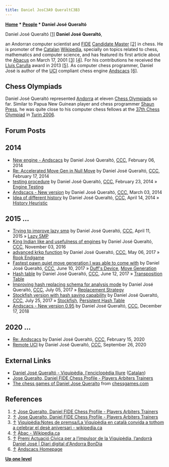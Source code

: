 ```yaml
---
title: Daniel JosC3A9 QueraltC3B3
---
```

**[Home](Home "Home") * [People](People "People") * Daniel José Queraltó**

[](https://ratings.fide.com/card.phtml?event=6900089) Daniel José Queraltó <a id="cite-note-1" href="#cite-ref-1">[1]</a>
**Daniel José Queraltó**,

an Andorran computer scientist and [FIDE](FIDE "FIDE") [Candidate Master](https://en.wikipedia.org/wiki/Candidate_Master#Candidate_Master_.28CM.29) <a id="cite-note-2" href="#cite-ref-2">[2]</a> in chess. He is promoter of the [Catalan](https://en.wikipedia.org/wiki/Catalan_language) [Wikipedia](http://ca.wikipedia.org/wiki/Portada), specially on topics related to chess, mathematics and computer science, and has featured its first article about the [Abacus](https://en.wikipedia.org/wiki/Abacus) on March 17, 2001 <a id="cite-note-3" href="#cite-ref-3">[3]</a> <a id="cite-note-4" href="#cite-ref-4">[4]</a>. For his contributions he received the [Lluís Carulla](http://ca.wikipedia.org/wiki/Llu%C3%ADs_Carulla_i_Canals) award in 2013 <a id="cite-note-5" href="#cite-ref-5">[5]</a>. As computer chess programmer, Daniel José is author of the [UCI](UCI "UCI") compliant chess engine [Andscacs](Andscacs "Andscacs") <a id="cite-note-6" href="#cite-ref-6">[6]</a>.

## Chess Olympiads

Daniel José Queraltó represented [Andorra](https://en.wikipedia.org/wiki/Andorra) at eleven [Chess Olympiads](https://en.wikipedia.org/wiki/Chess_Olympiad) so far. Similar to Papua New Guinean player and chess programmer [Shaun Press](Shaun_Press "Shaun Press"), he was quite close to his computer chess fellows at the [37th Chess Olympiad](https://en.wikipedia.org/wiki/37th_Chess_Olympiad) in [Turin 2006](WCCC_2006 "WCCC 2006").

## Forum Posts

## 2014

- [New engine - Andscacs](http://www.talkchess.com/forum/viewtopic.php?t=51182) by Daniel José Queraltó, [CCC](CCC "CCC"), February 06, 2014
- [Re: Accelerated Move Gen in Null Move](http://www.talkchess.com/forum/viewtopic.php?t=51306&start=4) by Daniel José Queraltó, [CCC](CCC "CCC"), February 17, 2014
- [testing procedure](http://www.talkchess.com/forum/viewtopic.php?t=51383) by Daniel José Queraltó, [CCC](CCC "CCC"), February 23, 2014 » [Engine Testing](Engine_Testing "Engine Testing")
- [Andscacs - New version](http://www.talkchess.com/forum/viewtopic.php?t=51475) by Daniel José Queraltó, [CCC](CCC "CCC"), March 03, 2014
- [Idea of different history](http://www.talkchess.com/forum/viewtopic.php?t=51992) by Daniel José Queraltó, [CCC](CCC "CCC"), April 14, 2014 » [History Heuristic](History_Heuristic "History Heuristic")

## 2015 ...

- [Trying to improve lazy smp](http://www.talkchess.com/forum/viewtopic.php?t=55970) by Daniel José Queraltó, [CCC](CCC "CCC"), April 11, 2015 » [Lazy SMP](Lazy_SMP "Lazy SMP")
- [King Indian like and usefulness of engines](http://www.talkchess.com/forum/viewtopic.php?t=61942) by Daniel José Queraltó, [CCC](CCC "CCC"), November 03, 2016
- [advanced krkp function](http://www.talkchess.com/forum/viewtopic.php?t=63911) by Daniel José Queraltó, [CCC](CCC "CCC"), May 06, 2017 » [Rook Endgame](Rook_Endgame "Rook Endgame")
- [Fastest pawn quiet move generation I was able to come with](http://www.talkchess.com/forum/viewtopic.php?t=64242) by Daniel José Queraltó, [CCC](CCC "CCC"), June 10, 2017 » [Duff's Device](C#Duff "C"), [Move Generation](Move_Generation "Move Generation")
- [Hash table](http://www.talkchess.com/forum/viewtopic.php?t=64274) by Daniel José Queraltó, [CCC](CCC "CCC"), June 12, 2017 » [Transposition Table](Transposition_Table "Transposition Table")
- [Improving hash replacing schema for analysis mode](http://www.talkchess.com/forum/viewtopic.php?t=64522) by Daniel José Queraltó, [CCC](CCC "CCC"), July 05, 2017 » [Replacement Strategy](Transposition_Table#ReplacementStrategies "Transposition Table")
- [Stockfish version with hash saving capability](http://www.talkchess.com/forum/viewtopic.php?t=64720) by Daniel José Queraltó, [CCC](CCC "CCC"), July 25, 2017 » [Stockfish](Stockfish "Stockfish"), [Persistent Hash Table](Persistent_Hash_Table "Persistent Hash Table")
- [Andscacs - New version 0.95](http://www.talkchess.com/forum3/viewtopic.php?f=2&t=69302) by Daniel José Queraltó, [CCC](CCC "CCC"), December 17, 2018

## 2020 ...

- [Re: Andscacs](http://www.talkchess.com/forum3/viewtopic.php?f=2&t=73096&start=6) by Daniel José Queraltó, [CCC](CCC "CCC"), February 15, 2020
- [Remote UCI](http://www.talkchess.com/forum3/viewtopic.php?f=2&t=75218) by Daniel José Queraltó, [CCC](CCC "CCC"), September 26, 2020

## External Links

- [Daniel José Queraltó - Viquipèdia, l'enciclopèdia lliure](https://ca.wikipedia.org/wiki/Daniel_Jos%C3%A9_Queralt%C3%B3) ([Catalan](https://en.wikipedia.org/wiki/Catalan_language))
- [Jose Queralto, Daniel FIDE Chess Profile - Players Arbiters Trainers](http://ratings.fide.com/card.phtml?event=6900089)
- [The chess games of Daniel Jose Queralto](http://www.chessgames.com/player/daniel_jose_queralto.html) from [chessgames.com](http://www.chessgames.com/index.html)

## References

1. <a id="cite-ref-1" href="#cite-note-1">↑</a> [Jose Queralto, Daniel FIDE Chess Profile - Players Arbiters Trainers](http://ratings.fide.com/card.phtml?event=6900089)
1. <a id="cite-ref-2" href="#cite-note-2">↑</a> [Jose Queralto, Daniel FIDE Chess Profile - Players Arbiters Trainers](http://ratings.fide.com/card.phtml?event=6900089)
1. <a id="cite-ref-3" href="#cite-note-3">↑</a> [Viquipèdia:Notes de premsa/La Viquipèdia en català convida a tothom a celebrar el desè aniversari - wikipedia.ca](http://ca.wikipedia.org/wiki/Viquip%C3%A8dia:Notes_de_premsa/10_anys_amb_la_Viquip%C3%A8dia)
1. <a id="cite-ref-4" href="#cite-note-4">↑</a> [Àbac - Wikipedia.ca](http://ca.wikipedia.org/wiki/%C3%80bac)
1. <a id="cite-ref-5" href="#cite-note-5">↑</a> [Premi Actuació Cívica per a l’impulsor de la Viquipèdia, l’andorrà Daniel José | Diari digital d'Andorra BonDia](http://www.bondia.ad/cultura/premi-actuacio-civica-limpulsor-de-la-viquipedia-landorra-daniel-jose)
1. <a id="cite-ref-6" href="#cite-note-6">↑</a> [Andscacs Homepage](http://www.andscacs.com/)

**[Up one level](People "People")**

